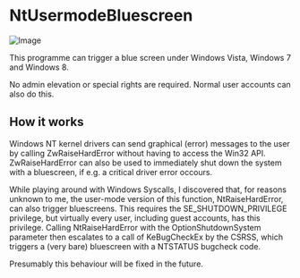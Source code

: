 # NtUsermodeBluescreen

![Image](https://gitlab.com/schroeding/NtUsermodeBluescreen/image.png)

This programme can trigger a blue screen under Windows Vista, Windows 7 and Windows 8.

No admin elevation or special rights are required. Normal user accounts can also do this.

## How it works

Windows NT kernel drivers can send graphical (error) messages to the user by calling ZwRaiseHardError without having to access the Win32 API. ZwRaiseHardError can also be used to immediately shut down the system with a bluescreen, if e.g. a critical driver error occours.

While playing around with Windows Syscalls, I discovered that, for reasons unknown to me, the user-mode version of this function, NtRaiseHardError, can also trigger bluescreens. This requires the SE_SHUTDOWN_PRIVILEGE privilege, but virtually every user, including guest accounts, has this privilege.
Calling NtRaiseHardError with the OptionShutdownSystem parameter then escalates to a call of KeBugCheckEx by the CSRSS, which triggers a (very bare) bluescreen with a NTSTATUS bugcheck code.

Presumably this behaviour will be fixed in the future.